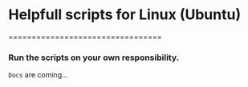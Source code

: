 # Helpfull scripts for Linux (Ubuntu)

=================================

### Run the scripts on your own responsibility.

`Docs` are coming...
